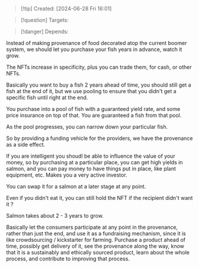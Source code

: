 
>[!tip] Created: [2024-06-28 Fri 16:01]

>[!question] Targets: 

>[!danger] Depends: 

Instead of making provenance of food decorated atop the current boomer system, we should let you purchase your fish years in advance, watch it grow.

The NFTs increase in specificity, plus you can trade them, for cash, or other NFTs.

Basically you want to buy a fish 2 years ahead of time, you should still get a fish at the end of it, but we use pooling to ensure that you didn't get a specific fish until right at the end.

You purchase into a pool of fish with a guaranteed yield rate, and some price insurance on top of that.  You are guaranteed a fish from that pool.

As the pool progresses, you can narrow down your particular fish.

So by providing a funding vehicle for the providers, we have the provenance as a side effect.

If you are intelligent you shoudl be able to influence the value of your money, so by purchasing at a particular place, you can get high yields in salmon, and you can pay money to have things put in place, like plant equipment, etc.  Makes you a very active investor.

You can swap it for a salmon at a later stage at any point.

Even if you didn't eat it, you can still hold the NFT if the recipient didn't want it ?

Salmon takes about 2 - 3 years to grow.

Basically let the consumers participate at any point in the provenance, rather than just the end, and use it as a fundraising mechanism, since it is like crowdsourcing / kickstarter for farming.  Purchase a product ahead of time, possibly get delivery of it, see the provenance along the way, know that it is a sustainably and ethically sourced product, learn about the whole process, and contribute to improving that process.